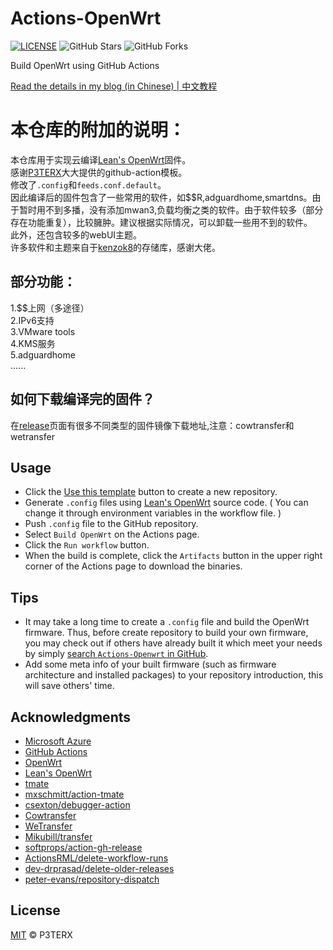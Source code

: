 # Actions-OpenWrt

[![LICENSE](https://img.shields.io/github/license/mashape/apistatus.svg?style=flat-square&label=LICENSE)](https://github.com/P3TERX/Actions-OpenWrt/blob/master/LICENSE)
![GitHub Stars](https://img.shields.io/github/stars/P3TERX/Actions-OpenWrt.svg?style=flat-square&label=Stars&logo=github)
![GitHub Forks](https://img.shields.io/github/forks/P3TERX/Actions-OpenWrt.svg?style=flat-square&label=Forks&logo=github)

Build OpenWrt using GitHub Actions

[Read the details in my blog (in Chinese) | 中文教程](https://p3terx.com/archives/build-openwrt-with-github-actions.html)

# 本仓库的附加的说明：
本仓库用于实现云编译[Lean's OpenWrt](https://github.com/coolsnowwolf/lede)固件。     
感谢[P3TERX](https://github.com/P3TERX)大大提供的github-action模板。    
修改了`.config`和`feeds.conf.default`。    
因此编译后的固件包含了一些常用的软件，如$$R,adguardhome,smartdns。由于暂时用不到多播，没有添加mwan3,负载均衡之类的软件。由于软件较多（部分存在功能重复），比较臃肿。建议根据实际情况，可以卸载一些用不到的软件。    
此外，还包含较多的webUI主题。      
许多软件和主题来自于[kenzok8](https://github.com/kenzok8/openwrt-packages)的存储库，感谢大佬。  

## 部分功能：
1.$$上网（多途径）   
2.IPv6支持   
3.VMware tools    
4.KMS服务   
5.adguardhome   
......
## 如何下载编译完的固件？
在[release](https://github.com/I-Info/OpenWrt-Lede/releases)页面有很多不同类型的固件镜像下载地址,注意：cowtransfer和wetransfer

## Usage

- Click the [Use this template](https://github.com/P3TERX/Actions-OpenWrt/generate) button to create a new repository.
- Generate `.config` files using [Lean's OpenWrt](https://github.com/coolsnowwolf/lede) source code. ( You can change it through environment variables in the workflow file. )
- Push `.config` file to the GitHub repository.
- Select `Build OpenWrt` on the Actions page.
- Click the `Run workflow` button.
- When the build is complete, click the `Artifacts` button in the upper right corner of the Actions page to download the binaries.

## Tips

- It may take a long time to create a `.config` file and build the OpenWrt firmware. Thus, before create repository to build your own firmware, you may check out if others have already built it which meet your needs by simply [search `Actions-Openwrt` in GitHub](https://github.com/search?q=Actions-openwrt).
- Add some meta info of your built firmware (such as firmware architecture and installed packages) to your repository introduction, this will save others' time.

## Acknowledgments

- [Microsoft Azure](https://azure.microsoft.com)
- [GitHub Actions](https://github.com/features/actions)
- [OpenWrt](https://github.com/openwrt/openwrt)
- [Lean's OpenWrt](https://github.com/coolsnowwolf/lede)
- [tmate](https://github.com/tmate-io/tmate)
- [mxschmitt/action-tmate](https://github.com/mxschmitt/action-tmate)
- [csexton/debugger-action](https://github.com/csexton/debugger-action)
- [Cowtransfer](https://cowtransfer.com)
- [WeTransfer](https://wetransfer.com/)
- [Mikubill/transfer](https://github.com/Mikubill/transfer)
- [softprops/action-gh-release](https://github.com/softprops/action-gh-release)
- [ActionsRML/delete-workflow-runs](https://github.com/ActionsRML/delete-workflow-runs)
- [dev-drprasad/delete-older-releases](https://github.com/dev-drprasad/delete-older-releases)
- [peter-evans/repository-dispatch](https://github.com/peter-evans/repository-dispatch)

## License

[MIT](https://github.com/P3TERX/Actions-OpenWrt/blob/main/LICENSE) © P3TERX
